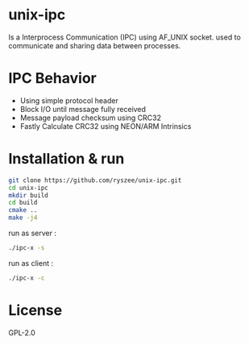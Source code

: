 # unix-ipc
Is a Interprocess Communication (IPC) using AF_UNIX socket. used to communicate and sharing data between processes.

# IPC Behavior
- Using simple protocol header
- Block I/O until message fully received
- Message payload checksum using CRC32
- Fastly Calculate CRC32 using NEON/ARM Intrinsics

# Installation & run
```sh
git clone https://github.com/ryszee/unix-ipc.git
cd unix-ipc
mkdir build
cd build
cmake ..
make -j4 
```
run as server :
```sh
./ipc-x -s
```
run as client :
```sh
./ipc-x -c
```

# License
GPL-2.0
